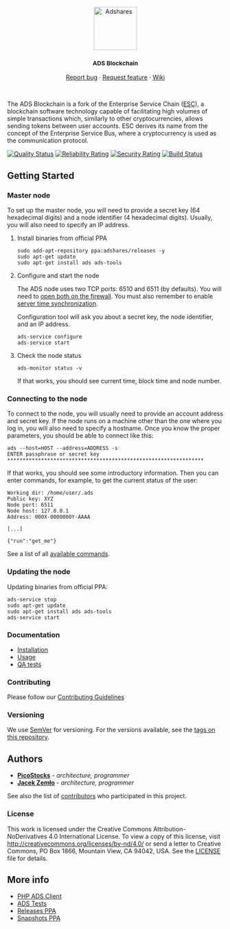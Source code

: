 <p align="center">
  <a href="https://adshares.net/">
    <img src="https://adshares.net/logos/ads.svg" alt="Adshares" width=100 height=100>
  </a>
  <h3 align="center"><small>ADS Blockchain</small></h3>
  <p align="center">
    <a href="https://github.com/adshares/ads/issues/new?template=bug_report.md&labels=Bug">Report bug</a>
    ·
    <a href="https://github.com/adshares/ads/issues/new?template=feature_request.md&labels=New%20Feature">Request feature</a>
    ·
    <a href="https://github.com/adshares/ads/wiki">Wiki</a>
  </p>
</p>

<br>

The ADS Blockchain is a fork of the Enterprise Service Chain ([ESC](https://github.com/EnterpriseServiceChain/esc)), a blockchain software technology capable of facilitating high volumes of simple transactions which, similarly to other cryptocurrencies, allows sending tokens between user accounts.
ESC derives its name from the concept of the Enterprise Service Bus, where a cryptocurrency is used as the communication protocol.

[![Quality Status](https://sonarcloud.io/api/project_badges/measure?project=adshares-ads&metric=alert_status)](https://sonarcloud.io/dashboard?id=adshares-ads)
[![Reliability Rating](https://sonarcloud.io/api/project_badges/measure?project=adshares-ads&metric=reliability_rating)](https://sonarcloud.io/dashboard?id=adshares-ads)
[![Security Rating](https://sonarcloud.io/api/project_badges/measure?project=adshares-ads&metric=security_rating)](https://sonarcloud.io/dashboard?id=adshares-ads)
[![Build Status](https://travis-ci.org/adshares/ads.svg?branch=master)](https://travis-ci.org/adshares/ads)


## Getting Started

### Master node

To set up the master node, you will need to provide a secret key (64 hexadecimal digits) and a node identifier (4 hexadecimal digits). 
Usually, you will also need to specify an IP address. 

1. Install binaries from official PPA

	```
	sudo add-apt-repository ppa:adshares/releases -y
	sudo apt-get update
	sudo apt-get install ads ads-tools
	```
    
2. Configure and start the node

	The ADS node uses two TCP ports: 6510 and 6511 (by defaults). You will need to [open both on the firewall](https://help.ubuntu.com/community/UFW). 
	You must also remember to enable [server time synchronization](https://linuxconfig.org/ntp-server-configuration-on-ubuntu-18-04-bionic-beaver-linux).
	
	Configuration tool will ask you about a secret key, the node identifier, and an IP address.
	 
	```
	ads-service configure
	ads-service start
	```

3. Check the node status

	```
	ads-monitor status -v
	```
	
	If that works, you should see current time, block time and node number.
	

### Connecting to the node

To connect to the node, you will usually need to provide an account address and secret key. 
If the node runs on a machine other than the one where you log in, you will also need to specify a hostname. 
Once you know the proper parameters, you should be able to connect like this:

```
ads --host=HOST --address=ADDRESS -s
ENTER passphrase or secret key
****************************************************************
```

If that works, you should see some introductory information.
Then you can enter commands, for example, to get the current status of the user:
```
Working dir: /home/user/.ads
Public key: XYZ
Node port: 6511
Node host: 127.0.0.1
Address: 000X-0000000Y-AAAA

[...]

{"run":"get_me"}
``` 

See a list of all [available commands](https://github.com/adshares/ads/wiki/ADS-API#methods).

### Updating the node

Updating binaries from official PPA:

```
ads-service stop
sudo apt-get update
sudo apt-get install ads ads-tools
ads-service start
```

### Documentation

- [Installation](https://github.com/adshares/ads/wiki#installation)
- [Usage](https://github.com/adshares/ads/wiki/ADS-API)
- [QA tests](https://github.com/adshares/ads-tests)

### Contributing

Please follow our [Contributing Guidelines](docs/CONTRIBUTING.md)

### Versioning

We use [SemVer](http://semver.org/) for versioning. For the versions available, see the [tags on this repository](https://github.com/adshares/ads/tags). 


## Authors

- **[PicoStocks](https://github.com/picostocks)** - _architecture, programmer_
- **[Jacek Zemło](https://github.com/jzemlo)** - _architecture, programmer_

See also the list of [contributors](https://github.com/adshares/ads/contributors) who participated in this project.

### License

This work is licensed under the Creative Commons Attribution-NoDerivatives 4.0
 International License. To view a copy of this license, visit
 http://creativecommons.org/licenses/by-nd/4.0/ or send a letter to Creative
 Commons, PO Box 1866, Mountain View, CA 94042, USA.
  See the [LICENSE](LICENSE) file for details.


## More info

- [PHP ADS Client](https://github.com/adshares/ads-php-client)
- [ADS Tests](https://github.com/adshares/ads-tests)
- [Releases PPA](https://launchpad.net/~adshares/+archive/ubuntu/releases)
- [Snapshots PPA](https://launchpad.net/~adshares/+archive/ubuntu/snapshots)
